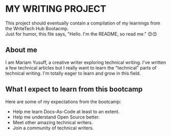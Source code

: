 # MY WRITING PROJECT
This project should eventually contain a compilation of my learnings from the WriteTech Hub Bootacmp.  
Just for humor, this file says, "Hello. I'm the README, so read me." 😊😊

## About me
I am Mariam Yusuff, a creative writer exploring technical writing. I've written a few technical articles but I really want to learn the "technical" parts of technical writing. I'm totally eager to learn and grow in this field. 

## What I expect to learn from this bootcamp
Here are some of my expectations from the bootcamp:
* Help me learn Docs-As-Code at least to an extent.
* Help me understand Open Source better.
* Meet other amazing technical writers.
* Join a community of technical writers.
